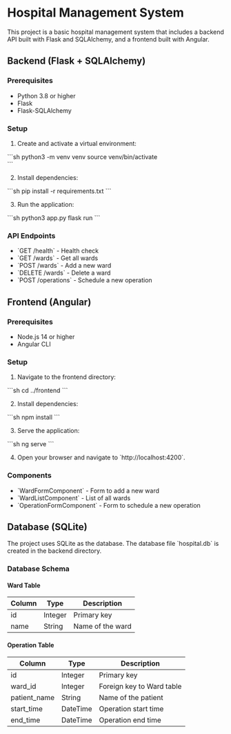 # Hospital Management System

This project is a basic hospital management system that includes a backend API built with Flask and SQLAlchemy, and a frontend built with Angular.

## Backend (Flask + SQLAlchemy)

### Prerequisites

- Python 3.8 or higher
- Flask
- Flask-SQLAlchemy

### Setup

1. Create and activate a virtual environment:

\`\`\`sh
python3 -m venv venv
source venv/bin/activate  
\`\`\`

2. Install dependencies:

\`\`\`sh
pip install -r requirements.txt
\`\`\`

3. Run the application:

\`\`\`sh
python3 app.py
flask run
\`\`\`

### API Endpoints

- \`GET /health\` - Health check
- \`GET /wards\` - Get all wards
- \`POST /wards\` - Add a new ward
- \`DELETE /wards\` - Delete a ward
- \`POST /operations\` - Schedule a new operation

## Frontend (Angular)

### Prerequisites

- Node.js 14 or higher
- Angular CLI

### Setup

1. Navigate to the frontend directory:

\`\`\`sh
cd ../frontend
\`\`\`

2. Install dependencies:

\`\`\`sh
npm install
\`\`\`

3. Serve the application:

\`\`\`sh
ng serve
\`\`\`

4. Open your browser and navigate to \`http://localhost:4200\`.

### Components

- \`WardFormComponent\` - Form to add a new ward
- \`WardListComponent\` - List of all wards
- \`OperationFormComponent\` - Form to schedule a new operation

## Database (SQLite)

The project uses SQLite as the database. The database file \`hospital.db\` is created in the backend directory.

### Database Schema

#### Ward Table

| Column | Type    | Description      |
| ------ | ------- | ---------------- |
| id     | Integer | Primary key      |
| name   | String  | Name of the ward |

#### Operation Table

| Column       | Type     | Description               |
| ------------ | -------- | ------------------------- |
| id           | Integer  | Primary key               |
| ward_id      | Integer  | Foreign key to Ward table |
| patient_name | String   | Name of the patient       |
| start_time   | DateTime | Operation start time      |
| end_time     | DateTime | Operation end time        |
